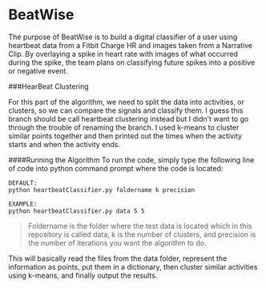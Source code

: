 # BeatWise
The purpose of BeatWise is to build a digital classifier of a user using heartbeat data from a Fitbit Charge HR and images taken from a Narrative Clip. By overlaying a spike in heart rate with images of what occurred during the spike, the team plans on classifying future spikes into a positive or negative event.

###HearBeat Clustering

For this part of the algorithm, we need to split the data into activities, or clusters, so we can compare the signals and classify them. I guess this branch should be call heartbeat clustering instead but I didn't want to go through the trouble of renaming the branch. I used k-means to cluster similar points together and then printed out the times when the activity starts and when the activity ends. 

####Running the Algorithm 
To run the code, simply type the following line of code into python command prompt where the code is located:
   
```
DEFAULT: 
python heartbeatClassifier.py foldername k precision

EXAMPLE:
python heartbeatClassifier.py data 5 5
```

 > Foldername is the folder where the test data is located which in this repository is called data, k is the number of clusters, and precision is the number of iterations you want the algorithm to do. 

This will basically read the files from the data folder, represent the information as points, put them in a dictionary, then cluster similar activities using k-means, and finally output the results. 



